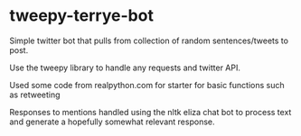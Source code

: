 # tweepy-terrye-bot

Simple twitter bot that pulls from collection of random sentences/tweets
to post.

Use the tweepy library to handle any requests and twitter API.

Used some code from realpython.com for starter for basic functions such as retweeting 

Responses to mentions handled using the nltk eliza chat bot to process text and generate a hopefully 
somewhat relevant response.
